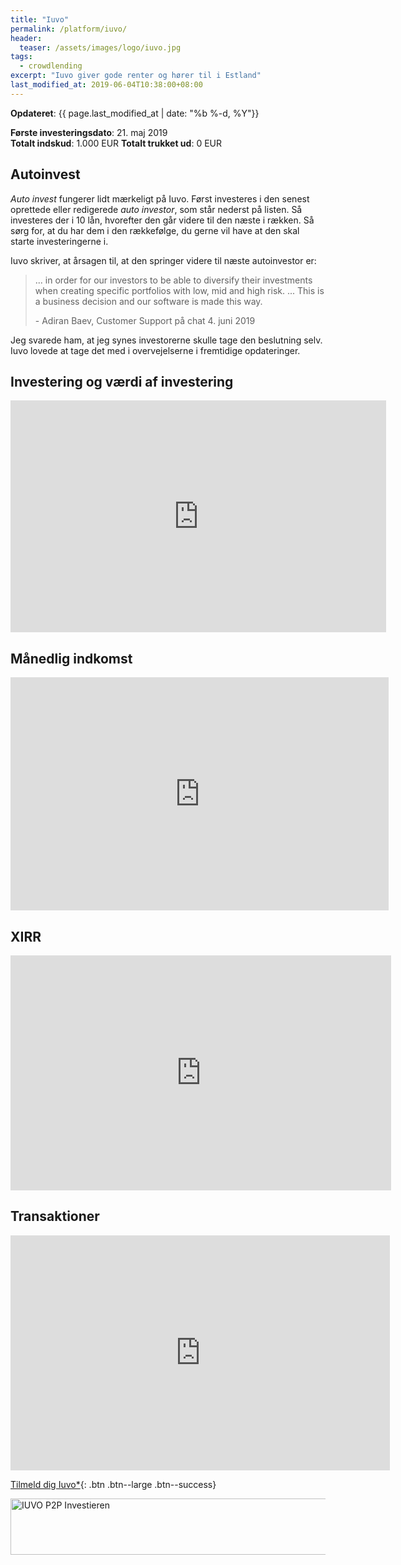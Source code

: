 ```yaml
---
title: "Iuvo"
permalink: /platform/iuvo/
header:
  teaser: /assets/images/logo/iuvo.jpg
tags:
  - crowdlending
excerpt: "Iuvo giver gode renter og hører til i Estland"
last_modified_at: 2019-06-04T10:38:00+08:00
---
```


**Opdateret**: {{ page.last_modified_at | date: "%b %-d, %Y"}}

**Første investeringsdato**: 21. maj 2019  
**Totalt indskud**: 1.000 EUR
**Totalt trukket ud**: 0 EUR

## Autoinvest

_Auto invest_ fungerer lidt mærkeligt på Iuvo. Først investeres i den senest oprettede eller redigerede _auto investor_, som står nederst på listen. Så investeres der i 10 lån, hvorefter den går videre til den næste i rækken. Så sørg for, at du har dem i den rækkefølge, du gerne vil have at den skal starte investeringerne i.

Iuvo skriver, at årsagen til, at den springer videre til næste autoinvestor er:

> ... in order for our investors to be able to diversify their investments when creating specific portfolios with low, mid and high risk. ... This is a business decision and our software is made this way.
>
> \- Adiran Baev, Customer Support på chat 4. juni 2019

Jeg svarede ham, at jeg synes investorerne skulle tage den beslutning selv. Iuvo lovede at tage det med i overvejelserne i fremtidige opdateringer.

## Investering og værdi af investering

<iframe width="601" height="371" seamless frameborder="0" scrolling="no" src="https://docs.google.com/spreadsheets/d/e/2PACX-1vQKZZbdj1cM5A4yCXjtjhxowXHoMhioXI-OR-mEPmmGgqQhcSr250VUM8SGVvRkWZziWUYleizmqAC2/pubchart?oid=1447007347&amp;format=image"></iframe>

## Månedlig indkomst

<iframe width="605" height="373" seamless frameborder="0" scrolling="no" src="https://docs.google.com/spreadsheets/d/e/2PACX-1vQKZZbdj1cM5A4yCXjtjhxowXHoMhioXI-OR-mEPmmGgqQhcSr250VUM8SGVvRkWZziWUYleizmqAC2/pubchart?oid=801529669&amp;format=image"></iframe>

## XIRR

<iframe width="609" height="376" seamless frameborder="0" scrolling="no" src="https://docs.google.com/spreadsheets/d/e/2PACX-1vQKZZbdj1cM5A4yCXjtjhxowXHoMhioXI-OR-mEPmmGgqQhcSr250VUM8SGVvRkWZziWUYleizmqAC2/pubchart?oid=1500688988&amp;format=image"></iframe>

## Transaktioner

<iframe width="607" height="376" seamless frameborder="0" scrolling="no" src="https://docs.google.com/spreadsheets/d/e/2PACX-1vQKZZbdj1cM5A4yCXjtjhxowXHoMhioXI-OR-mEPmmGgqQhcSr250VUM8SGVvRkWZziWUYleizmqAC2/pubchart?oid=1561934544&amp;format=image"></iframe>

[Tilmeld dig Iuvo\*](/go/iuvo/){: .btn .btn--large .btn--success}

<!-- From https://www.financeads.net/-Code --><a href="https://www.financeads.net/tc.php?t=32536C226841645B" target="_blank"><img src="https://www.financeads.net/tb.php?t=32536V226841645B&https=1" alt="IUVO P2P Investieren" border="0" width="728" height="90"></a><!-- To https://www.financeads.net/-Code -->
